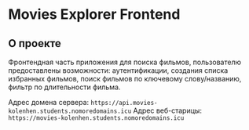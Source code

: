 # Movies Explorer Frontend

## О проекте

Фронтендная часть приложения для поиска фильмов, пользователю предоставлены возможности: аутентификации, создания списка избранных фильмов, поиск фильмов по ключевому слову/названию, фильтр по длительности фильма. 

Адрес домена сервера: `https://api.movies-kolenhen.students.nomoredomains.icu`
Адрес веб-старицы: `https://movies-kolenhen.students.nomoredomains.icu`


